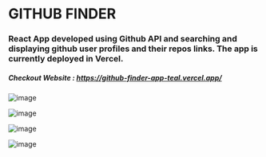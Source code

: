 # GITHUB FINDER

### React App developed using Github API and searching and displaying github user profiles and their repos links. The app is currently deployed in Vercel.

##### Checkout Website : https://github-finder-app-teal.vercel.app/

![image](https://user-images.githubusercontent.com/57649083/155898397-348329fd-3455-4148-b078-b95f62425a88.png)

![image](https://user-images.githubusercontent.com/57649083/155898407-ba2eee86-74f6-4506-a57c-2cb9277f5060.png)

![image](https://user-images.githubusercontent.com/57649083/155898420-4f547eb1-6078-44ff-b8d6-2146cb8bb2c0.png)

![image](https://user-images.githubusercontent.com/57649083/155898439-428be506-8d07-4916-9ee3-d646be16297d.png)
